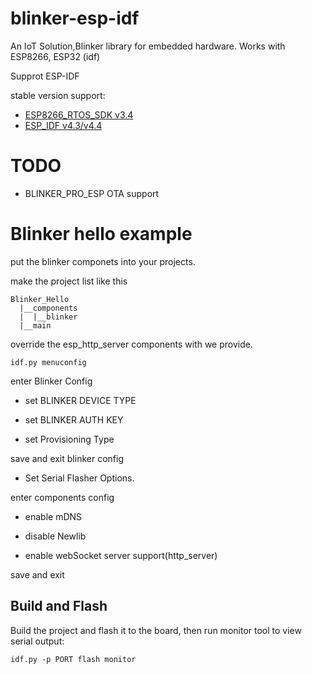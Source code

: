 # blinker-esp-idf
An IoT Solution,Blinker library for embedded hardware. Works with ESP8266, ESP32 (idf)  

Supprot ESP-IDF

stable version support:  
- [ESP8266_RTOS_SDK v3.4](https://github.com/espressif/ESP8266_RTOS_SDK/releases/tag/v3.4)  
- [ESP_IDF v4.3/v4.4](https://dl.espressif.cn/dl/esp-idf/?idf=4.4)  

# TODO  
- BLINKER_PRO_ESP OTA support  

# Blinker hello example  

put the blinker componets into your projects.

make the project list like this  
```
Blinker_Hello
  |__components
  |  |__blinker
  |__main
```

override the esp_http_server components with we provide.

```
idf.py menuconfig
```

enter Blinker Config  

* set BLINKER DEVICE TYPE

* set BLINKER AUTH KEY  

* set Provisioning Type  

save and exit blinker config  

* Set Serial Flasher Options.  

enter components config  

* enable mDNS  

* disable Newlib  

* enable webSocket server support(http_server)  

save and exit

## Build and Flash  

Build the project and flash it to the board, then run monitor tool to view serial output:

```
idf.py -p PORT flash monitor
```  
